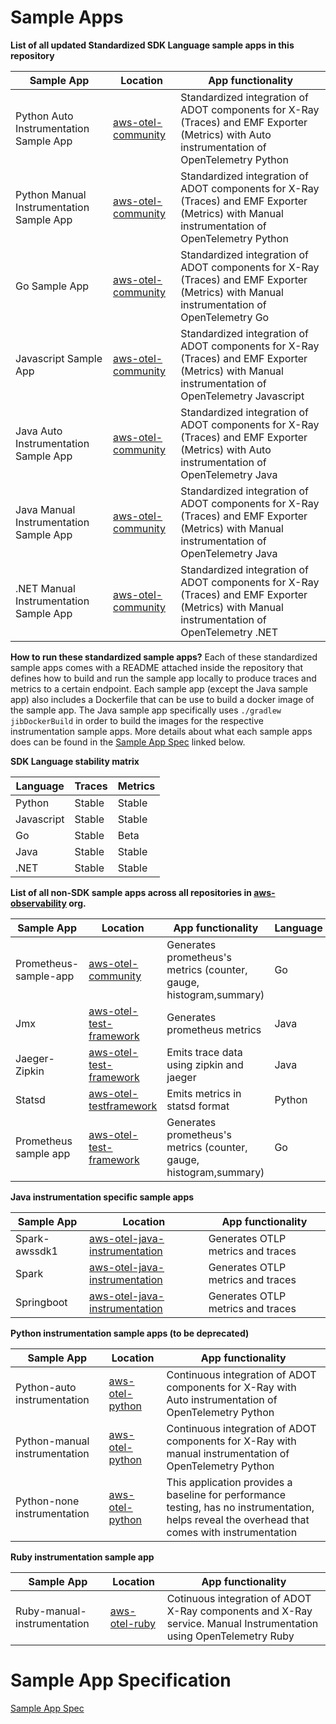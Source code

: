 # Sample Apps


**List of all updated Standardized SDK Language sample apps in this repository**

|Sample App                   |Location                                                                                                                                    |App functionality                                                                                                                              |
|-----------------------------|--------------------------------------------------------------------------------------------------------------------------------------------|-----------------------------------------------------------------------------------------------------------------------------------------------|
|Python Auto Instrumentation Sample App |[aws-otel-community](https://github.com/aws-observability/aws-otel-community/tree/master/sample-apps/python-auto-instrumentation-sample-app)          |Standardized integration of ADOT components for X-Ray (Traces) and EMF Exporter (Metrics) with Auto instrumentation of OpenTelemetry Python                                          |
|Python Manual Instrumentation Sample App |[aws-otel-community](https://github.com/aws-observability/aws-otel-community/tree/master/sample-apps/python-manual-instrumentation-sample-app)        |Standardized integration of ADOT components for X-Ray (Traces) and EMF Exporter (Metrics) with Manual instrumentation of OpenTelemetry Python                                        |
|Go Sample App |[aws-otel-community](https://github.com/aws-observability/aws-otel-community/tree/master/sample-apps/go-sample-app)        |Standardized integration of ADOT components for X-Ray (Traces) and EMF Exporter (Metrics) with Manual instrumentation of OpenTelemetry Go                                        |
|Javascript Sample App |[aws-otel-community](https://github.com/aws-observability/aws-otel-community/tree/master/sample-apps/javascript-sample-app)        |Standardized integration of ADOT components for X-Ray (Traces) and EMF Exporter (Metrics) with Manual instrumentation of OpenTelemetry Javascript                                  |
|Java Auto Instrumentation Sample App |[aws-otel-community](https://github.com/aws-observability/aws-otel-community/tree/master/sample-apps/java-sample-app/auto)        |Standardized integration of ADOT components for X-Ray (Traces) and EMF Exporter (Metrics) with Auto instrumentation of OpenTelemetry Java                                  |
|Java Manual Instrumentation Sample App |[aws-otel-community](https://github.com/aws-observability/aws-otel-community/tree/master/sample-apps/java-sample-app/manual)        |Standardized integration of ADOT components for X-Ray (Traces) and EMF Exporter (Metrics) with Manual instrumentation of OpenTelemetry Java                                  |
|.NET Manual Instrumentation Sample App |[aws-otel-community](https://github.com/aws-observability/aws-otel-community/tree/master/sample-apps/dotnet-sample-app)       |Standardized integration of ADOT components for X-Ray (Traces) and EMF Exporter (Metrics) with Manual instrumentation of OpenTelemetry .NET                                  |

**How to run these standardized sample apps?**
Each of these standardized sample apps comes with a README attached inside the repository that defines how to build and run the sample app locally to produce traces and metrics to a certain endpoint.  Each sample app (except the Java sample app) also includes a Dockerfile that can be use to build a docker image of the sample app.  The Java sample app specifically uses `./gradlew jibDockerBuild` in order to build the images for the respective instrumentation sample apps. More details about what each sample apps does can be found in the [Sample App Spec](#sample-app-specification) linked below.

**SDK Language stability matrix** 

|Language                   |Traces                                                                                                                                    |Metrics                                                                                                                              |
|-----------------------------|--------------------------------------------------------------------------------------------------------------------------------------------|-----------------------------------------------------------------------------------------------------------------------------------------------|
|Python |Stable         |Stable                    |
|Javascript |Stable       |Stable                         |
|Go |Stable         |Beta                    |
|Java |Stable       |Stable                         |
|.NET |Stable         |Stable                    |

**List of all non-SDK sample apps across all repositories in [aws-observability](https://github.com/aws-observability) org.**

|Sample App                   |Location                                                                                                                                    |App functionality                                                                                                                              |Language  |
|-----------------------------|--------------------------------------------------------------------------------------------------------------------------------------------|-----------------------------------------------------------------------------------------------------------------------------------------------|----------|
|Prometheus-sample-app        |[aws-otel-community](https://github.com/aws-observability/aws-otel-community/tree/master/sample-apps/prometheus-sample-app)                 |Generates prometheus's metrics (counter, gauge, histogram,summary)                                                                             |Go        |  
|Jmx                          |[aws-otel-test-framework](https://github.com/aws-observability/aws-otel-test-framework/tree/terraform/sample-apps/jmx)                      |Generates prometheus metrics                                                                                                                   |Java      |
|Jaeger-Zipkin                |[aws-otel-test-framework](https://github.com/aws-observability/aws-otel-test-framework/tree/terraform/sample-apps/jaeger-zipkin-sample-app) |Emits trace data using zipkin and jaeger                                                                                                       |Java      |
|Statsd                       |[aws-otel-testframework](https://github.com/aws-observability/aws-otel-test-framework/tree/terraform/sample-apps/statsd)                    |Emits metrics in statsd format                                                                                                                 |Python    |
|Prometheus sample app        |[aws-otel-test-framework](https://github.com/aws-observability/aws-otel-test-framework/tree/terraform/sample-apps/prometheus)               |Generates prometheus's metrics (counter, gauge, histogram,summary)                                                                             |Go        |

**Java instrumentation specific sample apps**

|Sample App                   |Location                                                                                                                                    |App functionality                                                                                                                              |
|-----------------------------|--------------------------------------------------------------------------------------------------------------------------------------------|-----------------------------------------------------------------------------------------------------------------------------------------------|
|Spark-awssdk1                |[aws-otel-java-instrumentation](https://github.com/aws-observability/aws-otel-java-instrumentation/tree/main/sample-apps/spark-awssdkv1)    |Generates OTLP metrics and traces                                                                                                              |
|Spark                        |[aws-otel-java-instrumentation](https://github.com/aws-observability/aws-otel-java-instrumentation/tree/main/sample-apps/spark)             |Generates OTLP metrics and traces                                                                                                              |
|Springboot                   |[aws-otel-java-instrumentation](https://github.com/aws-observability/aws-otel-java-instrumentation/tree/main/sample-apps/springboot)        |Generates OTLP metrics and traces                                                                                                              |

**Python instrumentation sample apps (to be deprecated)**

|Sample App                   |Location                                                                                                                                    |App functionality                                                                                                                              |
|-----------------------------|--------------------------------------------------------------------------------------------------------------------------------------------|-----------------------------------------------------------------------------------------------------------------------------------------------|
|Python-auto instrumentation  |[aws-otel-python](https://github.com/aws-observability/aws-otel-python/tree/main/integration-test-apps/auto-instrumentation/flask)          |Continuous integration of ADOT components for X-Ray with Auto instrumentation of OpenTelemetry Python                                          |
|Python-manual instrumentation|[aws-otel-python](https://github.com/aws-observability/aws-otel-python/tree/main/integration-test-apps/manual-instrumentation/flask)        |Continuous integration of ADOT components for X-Ray with manual instrumentation of OpenTelemetry Python                                        |
|Python-none instrumentation  |[aws-otel-python](https://github.com/aws-observability/aws-otel-python/tree/main/integration-test-apps/none-instrumentation/flask)          |This application provides a baseline for performance testing, has no instrumentation, helps reveal the overhead that comes with instrumentation|

**Ruby instrumentation sample app**

|Sample App                   |Location                                                                                                                                    |App functionality                                                                                                                              |
|-----------------------------|--------------------------------------------------------------------------------------------------------------------------------------------|-----------------------------------------------------------------------------------------------------------------------------------------------|
|Ruby-manual-instrumentation  |[aws-otel-ruby](https://github.com/aws-observability/aws-otel-ruby/tree/main/sample-apps/manual-instrumentation/ruby-on-rails)              |Cotinuous integration of ADOT X-Ray components and X-Ray service. Manual Instrumentation using OpenTelemetry Ruby                              |

# Sample App Specification

[Sample App Spec](SampleAppSpec.md)

